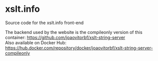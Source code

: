 # xslt.info
Source code for the xslt.info front-end

The backend used by the website is the compileonly version of this container: https://github.com/joaovitorbf/xslt-string-server  
Also available on Docker Hub: https://hub.docker.com/repository/docker/joaovitorbf/xslt-string-server-compileonly
